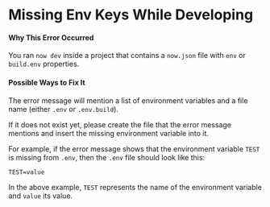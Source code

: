# Missing Env Keys While Developing

#### Why This Error Occurred

You ran `now dev` inside a project that contains a `now.json` file with `env` or `build.env` properties.

#### Possible Ways to Fix It

The error message will mention a list of environment variables and a file name (either `.env` or `.env.build`).

If it does not exist yet, please create the file that the error message mentions and insert the missing environment variable into it.

For example, if the error message shows that the environment variable `TEST` is missing from `.env`, then the `.env` file should look like this:

```
TEST=value
```

In the above example, `TEST` represents the name of the environment variable and `value` its value.
